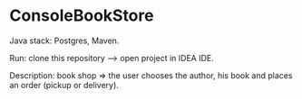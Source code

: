 # ConsoleBookStore

Java stack: Postgres, Maven.

Run: clone this repository --> open project in IDEA IDE.

Description: book shop => the user chooses the author, his book and places an order (pickup or delivery).
